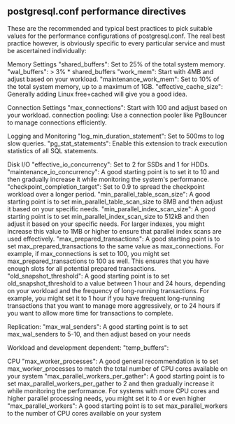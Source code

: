 ## postgresql.conf performance directives

These are the recommended and typical best practices to pick suitable values for the performance configurations
of postgresql.conf. The real best practice however, is obviously specific to every particular service and must be ascertained individually:


Memory Settings
	"shared_buffers": Set to 25% of the total system memory.
	"wal_buffers": > 3% * shared_buffers
	"work_mem": Start with 4MB and adjust based on your workload.
	"maintenance_work_mem": Set to 10% of the total system memory, up to a maximum of 1GB.
	"effective_cache_size": Generally adding Linux free+cached will give you a good idea.

Connection Settings
	"max_connections": Start with 100 and adjust based on your workload.
	connection pooling: Use a connection pooler like PgBouncer to manage connections efficiently.

Logging and Monitoring
	"log_min_duration_statement": Set to 500ms to log slow queries.
	"pg_stat_statements": Enable this extension to track execution statistics of all SQL statements.

Disk I/O
	"effective_io_concurrency": Set to 2 for SSDs and 1 for HDDs.
	"maintenance_io_concurrency": A good starting point is to set it to 10 and then gradually increase it while monitoring the system's performance.
	"checkpoint_completion_target": Set to 0.9 to spread the checkpoint workload over a longer period.
	"min_parallel_table_scan_size": A good starting point is to set min_parallel_table_scan_size to 8MB and then adjust it based on your specific needs.
	"min_parallel_index_scan_size": A good starting point is to set min_parallel_index_scan_size to 512kB and then adjust it based on your specific needs. For larger indexes, you might increase this value to 1MB or higher to ensure that parallel index scans are used effectively.
	"max_prepared_transactions": A good starting point is to set max_prepared_transactions to the same value as max_connections. For example, if max_connections is set to 100, you might set max_prepared_transactions to 100 as well. This ensures that you have enough slots for all potential prepared transactions.
	"old_snapshot_threshold": A good starting point is to set old_snapshot_threshold to a value between 1 hour and 24 hours, depending on your workload and the frequency of long-running transactions. For example, you might set it to 1 hour if you have frequent long-running transactions that you want to manage more aggressively, or to 24 hours if you want to allow more time for transactions to complete.

Replication:
	"max_wal_senders": A good starting point is to set max_wal_senders to 5-10, and then adjust based on your needs

Workload and development dependent:
	"temp_buffers":

CPU
	"max_worker_processes": A good general recommendation is to set max_worker_processes to match the total number of CPU cores available on your system
	"max_parallel_workers_per_gather": A good starting point is to set max_parallel_workers_per_gather to 2 and then gradually increase it while monitoring the performance. For systems with more CPU cores and higher parallel processing needs, you might set it to 4 or even higher
	"max_parallel_workers": A good starting point is to set max_parallel_workers to the number of CPU cores available on your system
